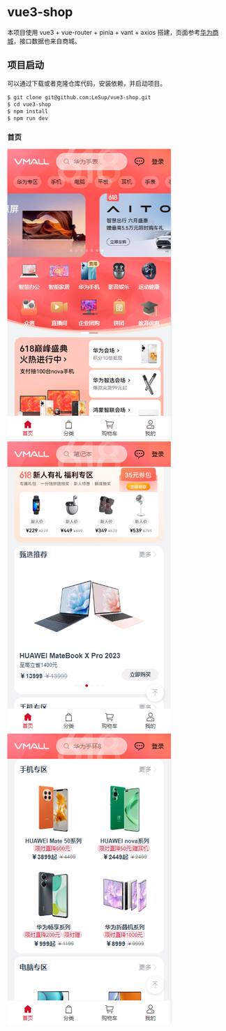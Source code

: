 # vue3-shop

本项目使用 vue3 + vue-router + pinia + vant + axios 搭建，页面参考[华为商城](https://m.vmall.com)，接口数据也来自商城。

## 项目启动

可以通过下载或者克隆仓库代码，安装依赖，并启动项目。

``` shell
$ git clone git@github.com:LeSup/vue3-shop.git
$ cd vue3-shop
$ npm install
$ npm run dev
```

### 首页

![home1](https://github.com/LeSup/vue3-shop/blob/master/images/home1.png)
![home2](https://github.com/LeSup/vue3-shop/blob/master/images/home2.png)
![home3](https://github.com/LeSup/vue3-shop/blob/master/images/home3.png)
